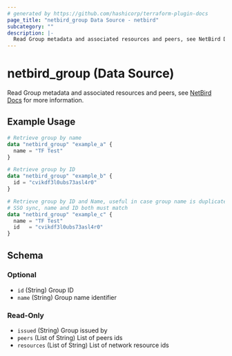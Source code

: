 ```yaml
---
# generated by https://github.com/hashicorp/terraform-plugin-docs
page_title: "netbird_group Data Source - netbird"
subcategory: ""
description: |-
  Read Group metadata and associated resources and peers, see NetBird Docs https://docs.netbird.io/how-to/manage-network-access#groups for more information.
---
```


# netbird_group (Data Source)

Read Group metadata and associated resources and peers, see [NetBird Docs](https://docs.netbird.io/how-to/manage-network-access#groups) for more information.

## Example Usage

```terraform
# Retrieve group by name
data "netbird_group" "example_a" {
  name = "TF Test"
}

# Retrieve group by ID
data "netbird_group" "example_b" {
  id = "cvikdf3l0ubs73asl4r0"
}

# Retrieve group by ID and Name, useful in case group name is duplicated due to
# SSO sync, name and ID both must match
data "netbird_group" "example_c" {
  name = "TF Test"
  id   = "cvikdf3l0ubs73asl4r0"
}
```

<!-- schema generated by tfplugindocs -->
## Schema

### Optional

- `id` (String) Group ID
- `name` (String) Group name identifier

### Read-Only

- `issued` (String) Group issued by
- `peers` (List of String) List of peers ids
- `resources` (List of String) List of network resource ids

